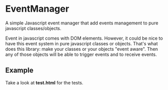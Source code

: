 EventManager
============

A simple Javascript event manager that add events management to pure javascript classes/objects.

Event in javascript comes with DOM elements. However, it could be nice to have this event system in pure javascript
classes or objects. That's what does this library: make your classes or your objects "event aware". Then any of those
objects will be able to trigger events and to receive events.

Example
-------

Take a look at **test.html** for the tests.

